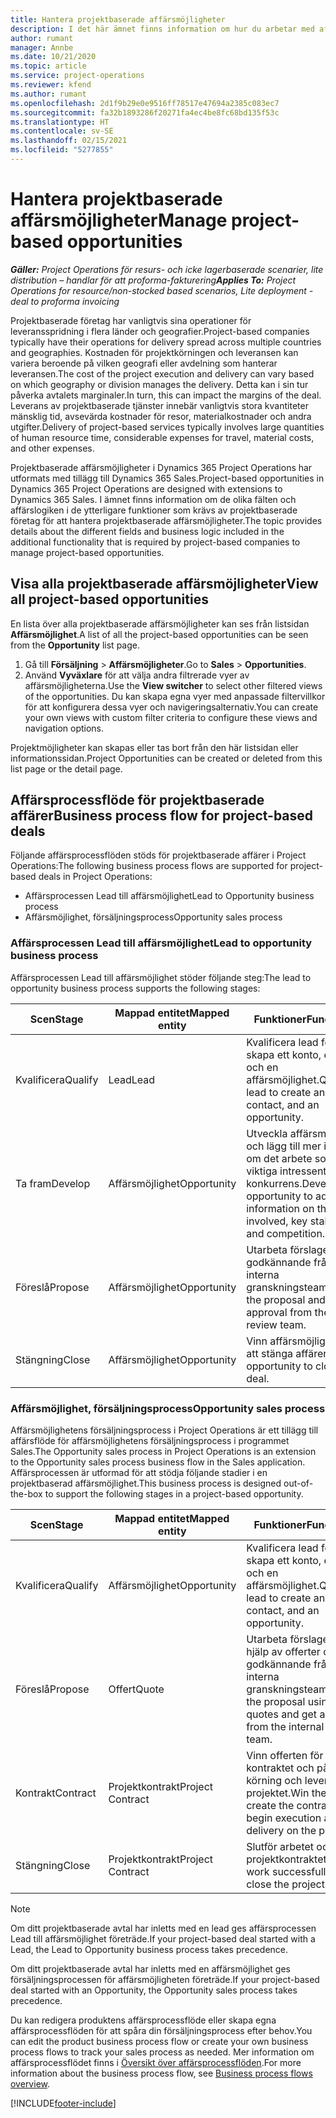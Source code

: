 ```yaml
---
title: Hantera projektbaserade affärsmöjligheter
description: I det här ämnet finns information om hur du arbetar med affärsmöjligheter som är relaterade till projekt.
author: rumant
manager: Annbe
ms.date: 10/21/2020
ms.topic: article
ms.service: project-operations
ms.reviewer: kfend
ms.author: rumant
ms.openlocfilehash: 2d1f9b29e0e9516ff78517e47694a2385c083ec7
ms.sourcegitcommit: fa32b1893286f20271fa4ec4be8fc68bd135f53c
ms.translationtype: HT
ms.contentlocale: sv-SE
ms.lasthandoff: 02/15/2021
ms.locfileid: "5277855"
---
```

# <a name="manage-project-based-opportunities"></a><span data-ttu-id="97314-103">Hantera projektbaserade affärsmöjligheter</span><span class="sxs-lookup"><span data-stu-id="97314-103">Manage project-based opportunities</span></span>

<span data-ttu-id="97314-104">_**Gäller:** Project Operations för resurs- och icke lagerbaserade scenarier, lite distribution – handlar för att proforma-fakturering_</span><span class="sxs-lookup"><span data-stu-id="97314-104">_**Applies To:** Project Operations for resource/non-stocked based scenarios, Lite deployment - deal to proforma invoicing_</span></span>

<span data-ttu-id="97314-105">Projektbaserade företag har vanligtvis sina operationer för leveransspridning i flera länder och geografier.</span><span class="sxs-lookup"><span data-stu-id="97314-105">Project-based companies typically have their operations for delivery spread across multiple countries and geographies.</span></span> <span data-ttu-id="97314-106">Kostnaden för projektkörningen och leveransen kan variera beroende på vilken geografi eller avdelning som hanterar leveransen.</span><span class="sxs-lookup"><span data-stu-id="97314-106">The cost of the project execution and delivery can vary  based on which geography or division manages the delivery.</span></span> <span data-ttu-id="97314-107">Detta kan i sin tur påverka avtalets marginaler.</span><span class="sxs-lookup"><span data-stu-id="97314-107">In turn, this can impact the margins of the deal.</span></span> <span data-ttu-id="97314-108">Leverans av projektbaserade tjänster innebär vanligtvis stora kvantiteter mänsklig tid, avsevärda kostnader för resor, materialkostnader och andra utgifter.</span><span class="sxs-lookup"><span data-stu-id="97314-108">Delivery of project-based services typically involves large quantities of human resource time, considerable expenses for travel, material costs, and other expenses.</span></span>

<span data-ttu-id="97314-109">Projektbaserade affärsmöjligheter i Dynamics 365 Project Operations har utformats med tillägg till Dynamics 365 Sales.</span><span class="sxs-lookup"><span data-stu-id="97314-109">Project-based opportunities in Dynamics 365 Project Operations are designed with extensions to Dynamics 365 Sales.</span></span> <span data-ttu-id="97314-110">I ämnet finns information om de olika fälten och affärslogiken i de ytterligare funktioner som krävs av projektbaserade företag för att hantera projektbaserade affärsmöjligheter.</span><span class="sxs-lookup"><span data-stu-id="97314-110">The topic provides details about the different fields and business logic included in the additional functionality that is required by project-based companies to manage project-based opportunities.</span></span>

## <a name="view-all-project-based-opportunities"></a><span data-ttu-id="97314-111">Visa alla projektbaserade affärsmöjligheter</span><span class="sxs-lookup"><span data-stu-id="97314-111">View all project-based opportunities</span></span>

<span data-ttu-id="97314-112">En lista över alla projektbaserade affärsmöjligheter kan ses från listsidan **Affärsmöjlighet**.</span><span class="sxs-lookup"><span data-stu-id="97314-112">A list of all the project-based opportunities can be seen from the **Opportunity** list page.</span></span> 

1. <span data-ttu-id="97314-113">Gå till **Försäljning** > **Affärsmöjligheter**.</span><span class="sxs-lookup"><span data-stu-id="97314-113">Go to **Sales** > **Opportunities**.</span></span>
2. <span data-ttu-id="97314-114">Använd **Vyväxlare** för att välja andra filtrerade vyer av affärsmöjligheterna.</span><span class="sxs-lookup"><span data-stu-id="97314-114">Use the **View switcher** to select other filtered views of the opportunities.</span></span> <span data-ttu-id="97314-115">Du kan skapa egna vyer med anpassade filtervillkor för att konfigurera dessa vyer och navigeringsalternativ.</span><span class="sxs-lookup"><span data-stu-id="97314-115">You can create your own views with custom filter criteria to configure these views and navigation options.</span></span>

<span data-ttu-id="97314-116">Projektmöjligheter kan skapas eller tas bort från den här listsidan eller informationssidan.</span><span class="sxs-lookup"><span data-stu-id="97314-116">Project Opportunities can be created or deleted from this list page or the detail page.</span></span>

## <a name="business-process-flow-for-project-based-deals"></a><span data-ttu-id="97314-117">Affärsprocessflöde för projektbaserade affärer</span><span class="sxs-lookup"><span data-stu-id="97314-117">Business process flow for project-based deals</span></span>

<span data-ttu-id="97314-118">Följande affärsprocessflöden stöds för projektbaserade affärer i Project Operations:</span><span class="sxs-lookup"><span data-stu-id="97314-118">The following business process flows are supported for project-based deals in Project Operations:</span></span>

- <span data-ttu-id="97314-119">Affärsprocessen Lead till affärsmöjlighet</span><span class="sxs-lookup"><span data-stu-id="97314-119">Lead to Opportunity business process</span></span>
- <span data-ttu-id="97314-120">Affärsmöjlighet, försäljningsprocess</span><span class="sxs-lookup"><span data-stu-id="97314-120">Opportunity sales process</span></span>

### <a name="lead-to-opportunity-business-process"></a><span data-ttu-id="97314-121">Affärsprocessen Lead till affärsmöjlighet</span><span class="sxs-lookup"><span data-stu-id="97314-121">Lead to opportunity business process</span></span> 
<span data-ttu-id="97314-122">Affärsprocessen Lead till affärsmöjlighet stöder följande steg:</span><span class="sxs-lookup"><span data-stu-id="97314-122">The lead to opportunity business process supports the following stages:</span></span>

| <span data-ttu-id="97314-123">Scen</span><span class="sxs-lookup"><span data-stu-id="97314-123">Stage</span></span> | <span data-ttu-id="97314-124">Mappad entitet</span><span class="sxs-lookup"><span data-stu-id="97314-124">Mapped entity</span></span> | <span data-ttu-id="97314-125">Funktioner</span><span class="sxs-lookup"><span data-stu-id="97314-125">Functionality</span></span> |
| --- | --- | --- |
| <span data-ttu-id="97314-126">Kvalificera</span><span class="sxs-lookup"><span data-stu-id="97314-126">Qualify</span></span> | <span data-ttu-id="97314-127">Lead</span><span class="sxs-lookup"><span data-stu-id="97314-127">Lead</span></span> | <span data-ttu-id="97314-128">Kvalificera lead för att skapa ett konto, en kontakt och en affärsmöjlighet.</span><span class="sxs-lookup"><span data-stu-id="97314-128">Qualify the lead to create an account, contact, and an opportunity.</span></span> |
| <span data-ttu-id="97314-129">Ta fram</span><span class="sxs-lookup"><span data-stu-id="97314-129">Develop</span></span> | <span data-ttu-id="97314-130">Affärsmöjlighet</span><span class="sxs-lookup"><span data-stu-id="97314-130">Opportunity</span></span> | <span data-ttu-id="97314-131">Utveckla affärsmöjligheten och lägg till mer information om det arbete som ingår, viktiga intressenter och konkurrens.</span><span class="sxs-lookup"><span data-stu-id="97314-131">Develop the opportunity to add more information on the work involved, key stakeholders, and competition.</span></span> |
| <span data-ttu-id="97314-132">Föreslå</span><span class="sxs-lookup"><span data-stu-id="97314-132">Propose</span></span> | <span data-ttu-id="97314-133">Affärsmöjlighet</span><span class="sxs-lookup"><span data-stu-id="97314-133">Opportunity</span></span> | <span data-ttu-id="97314-134">Utarbeta förslaget och få godkännande från det interna granskningsteamet.</span><span class="sxs-lookup"><span data-stu-id="97314-134">Develop the proposal and get approval from the internal review team.</span></span> |
| <span data-ttu-id="97314-135">Stängning</span><span class="sxs-lookup"><span data-stu-id="97314-135">Close</span></span> | <span data-ttu-id="97314-136">Affärsmöjlighet</span><span class="sxs-lookup"><span data-stu-id="97314-136">Opportunity</span></span> | <span data-ttu-id="97314-137">Vinn affärsmöjligheten för att stänga affären.</span><span class="sxs-lookup"><span data-stu-id="97314-137">Win the opportunity to close the deal.</span></span> |

### <a name="opportunity-sales-process"></a><span data-ttu-id="97314-138">Affärsmöjlighet, försäljningsprocess</span><span class="sxs-lookup"><span data-stu-id="97314-138">Opportunity sales process</span></span>
<span data-ttu-id="97314-139">Affärsmöjlighetens försäljningsprocess i Project Operations är ett tillägg till affärsflöde för affärsmöjlighetens försäljningsprocess i programmet Sales.</span><span class="sxs-lookup"><span data-stu-id="97314-139">The Opportunity sales process in Project Operations is an extension to the Opportunity sales process business flow in the Sales application.</span></span> <span data-ttu-id="97314-140">Affärsprocessen är utformad för att stödja följande stadier i en projektbaserad affärsmöjlighet.</span><span class="sxs-lookup"><span data-stu-id="97314-140">This business process is designed out-of-the-box to support the following stages in a project-based opportunity.</span></span>

| <span data-ttu-id="97314-141">Scen</span><span class="sxs-lookup"><span data-stu-id="97314-141">Stage</span></span> | <span data-ttu-id="97314-142">Mappad entitet</span><span class="sxs-lookup"><span data-stu-id="97314-142">Mapped entity</span></span> | <span data-ttu-id="97314-143">Funktioner</span><span class="sxs-lookup"><span data-stu-id="97314-143">Functionality</span></span> |
| --- | --- | --- |
| <span data-ttu-id="97314-144">Kvalificera</span><span class="sxs-lookup"><span data-stu-id="97314-144">Qualify</span></span> | <span data-ttu-id="97314-145">Affärsmöjlighet</span><span class="sxs-lookup"><span data-stu-id="97314-145">Opportunity</span></span> | <span data-ttu-id="97314-146">Kvalificera lead för att skapa ett konto, en kontakt och en affärsmöjlighet.</span><span class="sxs-lookup"><span data-stu-id="97314-146">Qualify the lead to create an account, contact, and an opportunity.</span></span> |
| <span data-ttu-id="97314-147">Föreslå</span><span class="sxs-lookup"><span data-stu-id="97314-147">Propose</span></span> | <span data-ttu-id="97314-148">Offert</span><span class="sxs-lookup"><span data-stu-id="97314-148">Quote</span></span> | <span data-ttu-id="97314-149">Utarbeta förslaget med hjälp av offerter och få godkännande från det interna granskningsteamet.</span><span class="sxs-lookup"><span data-stu-id="97314-149">Develop the proposal using project quotes and get approval from the internal review team.</span></span> |
| <span data-ttu-id="97314-150">Kontrakt</span><span class="sxs-lookup"><span data-stu-id="97314-150">Contract</span></span> | <span data-ttu-id="97314-151">Projektkontrakt</span><span class="sxs-lookup"><span data-stu-id="97314-151">Project Contract</span></span> | <span data-ttu-id="97314-152">Vinn offerten för att skapa kontraktet och påbörja körning och leverans av projektet.</span><span class="sxs-lookup"><span data-stu-id="97314-152">Win the quote to create the contract and begin execution and delivery on the project.</span></span> |
| <span data-ttu-id="97314-153">Stängning</span><span class="sxs-lookup"><span data-stu-id="97314-153">Close</span></span> | <span data-ttu-id="97314-154">Projektkontrakt</span><span class="sxs-lookup"><span data-stu-id="97314-154">Project Contract</span></span> | <span data-ttu-id="97314-155">Slutför arbetet och stäng projektkontraktet.</span><span class="sxs-lookup"><span data-stu-id="97314-155">Finish the work successfully and close the project contract.</span></span> |

> [!NOTE]
> <span data-ttu-id="97314-156">Om ditt projektbaserade avtal har inletts med en lead ges affärsprocessen Lead till affärsmöjlighet företräde.</span><span class="sxs-lookup"><span data-stu-id="97314-156">If your project-based deal started with a Lead, the Lead to Opportunity business process takes precedence.</span></span>
>
> <span data-ttu-id="97314-157">Om ditt projektbaserade avtal har inletts med en affärsmöjlighet ges försäljningsprocessen för affärsmöjligheten företräde.</span><span class="sxs-lookup"><span data-stu-id="97314-157">If your project-based deal started with an Opportunity, the Opportunity sales process takes precedence.</span></span>

<span data-ttu-id="97314-158">Du kan redigera produktens affärsprocessflöde eller skapa egna affärsprocessflöden för att spåra din försäljningsprocess efter behov.</span><span class="sxs-lookup"><span data-stu-id="97314-158">You can edit the product business process flow or create your own business process flows to track your sales process as needed.</span></span> <span data-ttu-id="97314-159">Mer information om affärsprocessflödet finns i [Översikt över affärsprocessflöden](https://docs.microsoft.com/dynamics365/customerengagement/on-premises/customize/business-process-flows-overview).</span><span class="sxs-lookup"><span data-stu-id="97314-159">For more information about the business process flow, see [Business process flows overview](https://docs.microsoft.com/dynamics365/customerengagement/on-premises/customize/business-process-flows-overview).</span></span>


[!INCLUDE[footer-include](../includes/footer-banner.md)]